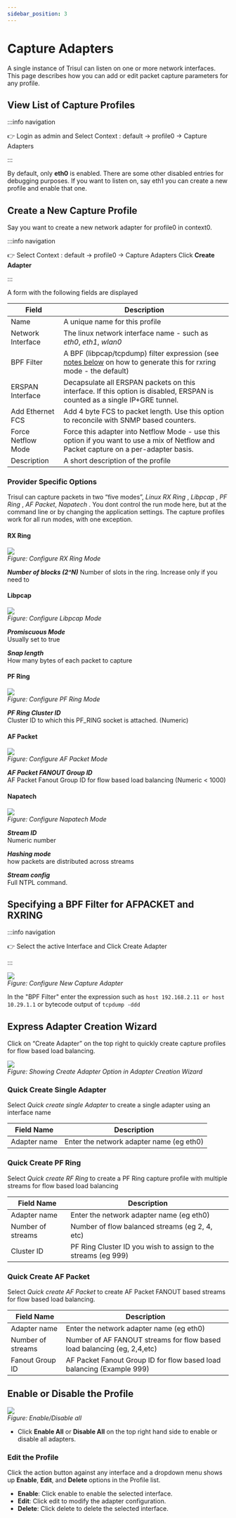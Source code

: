 ```yaml
---
sidebar_position: 3
---
```


# Capture Adapters

A single instance of Trisul can listen on one or more network
interfaces. This page describes how you can add or edit packet capture
parameters for any profile.

## View List of Capture Profiles

:::info navigation

:point_right: Login as admin and Select Context : default &rarr; profile0 &rarr; Capture
Adapters

:::

By default, only **eth0** is enabled. There are some other disabled
entries for debugging purposes. If you want to listen on, say eth1 you
can create a new profile and enable that one.

## Create a New Capture Profile

Say you want to create a new network adapter for profile0 in context0.

:::info navigation

:point_right: Select Context : default &rarr; profile0 &rarr; Capture Adapters 
Click **Create Adapter**

:::

A form with the following fields are displayed

| Field              | Description                                                                  |
| ------------------ | ---------------------------------------------------------------------------- |
| Name               | A unique name for this profile                                               |
| Network Interface  | The linux network interface name - such as *eth0*, *eth1*, *wlan0*           |
| BPF Filter         | A BPF (libpcap/tcpdump) filter expression (see [notes below](/docs/ag/webadmin/profiles#specifying-a-bpf-filter-for-afpacket-and-rxring) on how to generate this for rxring mode - the default) |
| ERSPAN Interface   | Decapsulate all ERSPAN packets on this interface. If this option is disabled, ERSPAN is counted as a single IP+GRE tunnel.                                                                  |
| Add Ethernet FCS   | Add 4 byte FCS to packet length. Use this option to reconcile with SNMP based counters.|
| Force Netflow Mode | Force this adapter into Netflow Mode - use this option if you want to use a mix of Netflow and Packet capture on a per-adapter basis.                                                          |
| Description        | A short description of the profile                                           |

### Provider Specific Options

Trisul can capture packets in two “five modes”, *Linux RX Ring* ,
*Libpcap* , *PF Ring* , *AF Packet*, *Napatech* . You dont control the run
mode here, but at the command line or by changing the application
settings. The capture profiles work for all run modes, with one
exception.

#### RX Ring

![](images/rxring_profiles.png)  
*Figure: Configure RX Ring Mode*

***Number of blocks (2^N)*** 
Number of slots in the ring. Increase only if you need to

#### Libpcap

![](images/libpcap_profiles.png)  
*Figure: Configure Libpcap Mode*

***Promiscuous Mode***  
Usually set to true

***Snap length***  
How many bytes of each packet to capture

#### PF Ring

![](images/pfring_profiles.png)  
*Figure: Configure PF Ring Mode*

***PF Ring Cluster ID***  
Cluster ID to which this PF_RING socket is attached. (Numeric)

#### AF Packet

![](images/afpacketfanout_profiles.png)  
*Figure: Configure AF Packet Mode*

***AF Packet FANOUT Group ID***  
AF Packet Fanout Group ID for flow based load balancing (Numeric \<
1000)

#### Napatech

![](images/napatech_profiles.png)  
*Figure: Configure Napatech Mode*

***Stream ID***  
Numeric number

***Hashing mode***  
how packets are distributed across streams

***Stream config***  
Full NTPL command.

## Specifying a BPF Filter for AFPACKET and RXRING

:::info navigation

:point_right: Select the active Interface and Click Create Adapter

:::

![](images/bgpfilter_profiles.png)  
*Figure: Configure New Capture Adapter*

In the "BPF Filter" enter the expression such as `host 192.168.2.11 or host 10.29.1.1` or bytecode output of `tcpdump -ddd`

## Express Adapter Creation Wizard

Click on “Create Adapter” on the top right to quickly create capture
profiles for flow based load balancing.

![](images/adaptercreationwizard_profiles.png)  
*Figure: Showing Create Adapter Option in Adapter Creation Wizard*

### Quick Create Single Adapter

Select *Quick create single Adapter* to create a single adapter using an
interface name

| Field Name   | Description                              |
| ------------ | ---------------------------------------- |
| Adapter name | Enter the network adapter name (eg eth0) |

### Quick Create PF Ring

Select *Quick create RF Ring* to create a PF Ring capture profile with
multiple streams for flow based load balancing

| Field Name        | Description                                                   |
| ----------------- | ------------------------------------------------------------- |
| Adapter name      | Enter the network adapter name (eg eth0)                      |
| Number of streams | Number of flow balanced streams (eg 2, 4, etc)                |
| Cluster ID        | PF Ring Cluster ID you wish to assign to the streams (eg 999) |

### Quick Create AF Packet

Select *Quick create AF Packet* to create AF Packet FANOUT based streams
for flow based load balancing.

| Field Name        | Description                                                             |
| ----------------- | ----------------------------------------------------------------------- |
| Adapter name      | Enter the network adapter name (eg eth0)                                |
| Number of streams | Number of AF FANOUT streams for flow based load balancing (eg, 2,4,etc) |
| Fanout Group ID   | AF Packet Fanout Group ID for flow based load balancing (Example 999)   |

## Enable or Disable the Profile

![](images/capture_adapters.png)  
*Figure: Enable/Disable all*

- Click **Enable All** or **Disable All** on the top right hand side to enable or disable all adapters.

### Edit the Profile

Click the action button against any interface and a dropdown menu shows up **Enable**, **Edit**, and **Delete** options in the Profile list.    

- **Enable**: Click enable to enable the selected interface.  
- **Edit**: Click edit to modify the adapter configuration.  
- **Delete**: Click delete to delete the selected interface.  
